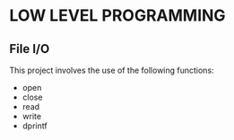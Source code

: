 # LOW LEVEL PROGRAMMING

## File I/O

This project involves the use of the following functions:
- open
- close
- read
- write
- dprintf
